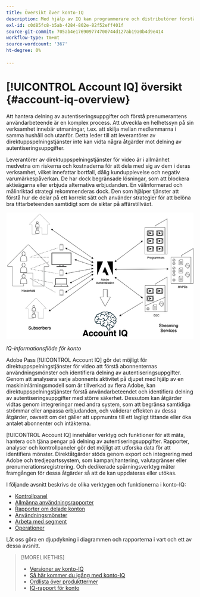 ```yaml
---
title: Översikt över konto-IQ
description: Med hjälp av IQ kan programmerare och distributörer förstå riskerna för sina intäkter och sin verksamhet och fastställa de mest effektiva åtgärder som ska vidtas för att minska verkningarna av kreditbedrägeri.
exl-id: c0d85fc8-b5ab-4284-802e-82f52eff401f
source-git-commit: 705ab4e176909774700744d127ab19a0b4d9e414
workflow-type: tm+mt
source-wordcount: '367'
ht-degree: 0%

---
```


# [!UICONTROL Account IQ] översikt {#account-iq-overview}

Att hantera delning av autentiseringsuppgifter och förstå prenumerantens användarbeteende är en komplex process. Att utveckla en helhetssyn på sin verksamhet innebär utmaningar, t.ex. att skilja mellan medlemmarna i samma hushåll och utanför. Detta leder till att leverantörer av direktuppspelningstjänster inte kan vidta några åtgärder mot delning av autentiseringsuppgifter.

Leverantörer av direktuppspelningstjänster för video är i allmänhet medvetna om riskerna och kostnaderna för att dela med sig av dem i deras verksamhet, vilket innefattar bortfall, dålig kundupplevelse och negativ varumärkespåverkan. De har dock begränsade lösningar, som att blockera aktieägarna eller erbjuda alternativa erbjudanden. En välinformerad och målinriktad strategi rekommenderas dock. Den som hjälper tjänster att förstå hur de delar på ett korrekt sätt och använder strategier för att belöna bra tittarbeteenden samtidigt som de siktar på affärstillväxt. </span>

![IQ-flödesdiagram för konto](assets/aiq-intro.png)

*IQ-informationsflöde för konto*

Adobe Pass [!UICONTROL Account IQ] gör det möjligt för direktuppspelningstjänster för video att förstå abonnenternas användningsmönster och identifiera delning av autentiseringsuppgifter. Genom att analysera varje abonnents aktivitet på djupet med hjälp av en maskininlärningsmodell som är tillverkad av flera Adobe, kan direktuppspelningstjänster förstå användarbeteendet och identifiera delning av autentiseringsuppgifter med större säkerhet. Dessutom kan åtgärder vidtas genom integreringar med andra system, som att begränsa samtidiga strömmar eller anpassa erbjudanden, och validerar effekten av dessa åtgärder, oavsett om det gäller att uppmuntra till ett lagligt tittande eller öka antalet abonnenter och intäkterna.

[!UICONTROL Account IQ] innehåller verktyg och funktioner för att mäta, hantera och tjäna pengar på delning av autentiseringsuppgifter. Rapporter, analyser och kontrollpaneler gör det möjligt att utforska data för att identifiera mönster. Direktåtgärder stöds genom export och integrering med Adobe och tredjepartssystem, som kampanjhantering, valutagränser eller prenumerationsregistrering. Och dedikerade spårningsverktyg mäter framgången för dessa åtgärder så att de kan uppdateras eller utökas.

I följande avsnitt beskrivs de olika verktygen och funktionerna i konto-IQ:

* [Kontrollpanel](/help/accountiq/introduction-dashboard.md)
* [Allmänna användningsrapporter](/help/accountiq/general-usage-reports.md)
* [Rapporter om delade konton](/help/accountiq/shared-acc-reports.md)
* [Användningsmönster](/help/accountiq/usage-patterns.md)
* [Arbeta med segment](/help/accountiq/work-with-segments.md)
* [Operationer](/help/accountiq/operations.md)

Låt oss göra en djupdykning i diagrammen och rapporterna i vart och ett av dessa avsnitt.

>[!MORELIKETHIS]
>
>* [Versioner av konto-IQ](/help/accountiq/versions-aiq.md)
>* [Så här kommer du igång med konto-IQ](/help/accountiq/get-started.md)
>* [Ordlista över produkttermer](/help/accountiq/product-concepts.md)
>* [IQ-rapport för konto](https://www.adobe.com/content/dam/dx/us/en/products/primetime/resources/primetime-account-iq-whitepaper.pdf)


